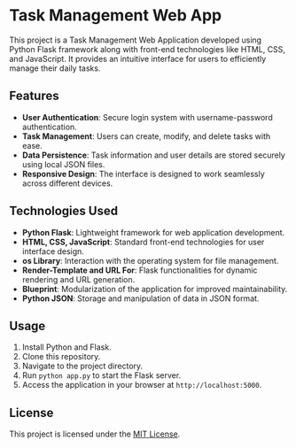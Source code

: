 # Task Management Web App

This project is a Task Management Web Application developed using Python Flask framework along with front-end technologies like HTML, CSS, and JavaScript. It provides an intuitive interface for users to efficiently manage their daily tasks.

## Features

- **User Authentication**: Secure login system with username-password authentication.
- **Task Management**: Users can create, modify, and delete tasks with ease.
- **Data Persistence**: Task information and user details are stored securely using local JSON files.
- **Responsive Design**: The interface is designed to work seamlessly across different devices.

## Technologies Used

- **Python Flask**: Lightweight framework for web application development.
- **HTML, CSS, JavaScript**: Standard front-end technologies for user interface design.
- **os Library**: Interaction with the operating system for file management.
- **Render-Template and URL For**: Flask functionalities for dynamic rendering and URL generation.
- **Blueprint**: Modularization of the application for improved maintainability.
- **Python JSON**: Storage and manipulation of data in JSON format.

## Usage

1. Install Python and Flask.
2. Clone this repository.
3. Navigate to the project directory.
4. Run `python app.py` to start the Flask server.
5. Access the application in your browser at `http://localhost:5000`.


## License

This project is licensed under the [MIT License](LICENSE).
